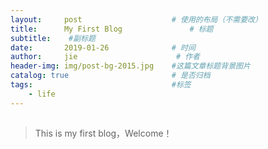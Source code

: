```yaml
---
layout:     post                    # 使用的布局（不需要改）
title:      My First Blog               # 标题 
subtitle:    #副标题
date:       2019-01-26              # 时间
author:     jie                      # 作者
header-img: img/post-bg-2015.jpg    #这篇文章标题背景图片
catalog: true                       # 是否归档
tags:                               #标签
    - life
---
```


## 
>This is my first blog，Welcome！
